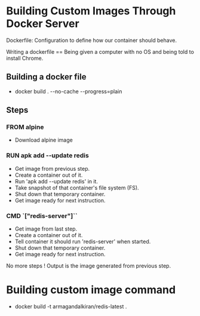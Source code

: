# Building Custom Images Through Docker Server

Dockerfile: Configuration to define how our container should behave.

Writing a dockerfile == Being given a computer with no OS and being told to install Chrome.

## Building a docker file

- docker build . --no-cache --progress=plain

## Steps

### FROM alpine

- Download alpine image

### RUN apk add --update redis

- Get image from previous step.
- Create a container out of it.
- Run 'apk add --update redis' in it.
- Take snapshot of that container's file system (FS).
- Shut down that temporary container.
- Get image ready for next instruction.

### CMD `["redis-server"]``

- Get image from last step.
- Create a container out of it.
- Tell container it should run 'redis-server' when started.
- Shut down that temporary container.
- Get image ready for next instruction.

No more steps ! Output is the image generated from previous step.


# Building custom image command

- docker build -t armagandalkiran/redis-latest .



